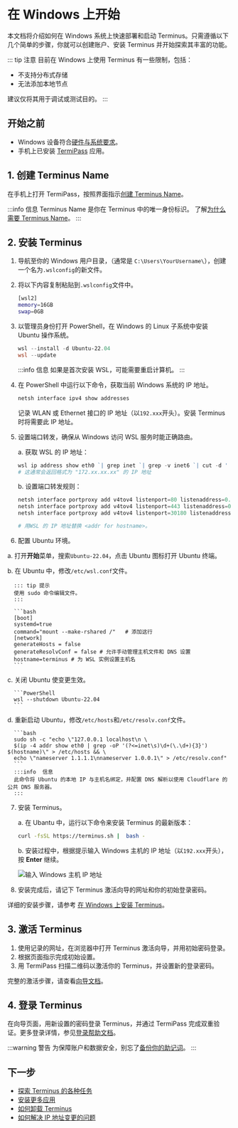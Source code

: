 # 在 Windows 上开始

本文档将介绍如何在 Windows 系统上快速部署和启动 Terminus。只需遵循以下几个简单的步骤，你就可以创建账户、安装 Terminus 并开始探索其丰富的功能。

::: tip 注意
目前在 Windows 上使用 Terminus 有一些限制，包括：
- 不支持分布式存储
- 无法添加本地节点

建议仅将其用于调试或测试目的。
:::

## 开始之前

- Windows 设备符合[硬件与系统要求](../getting-started/index.md#硬件与系统要求)。
- 手机上已安装 [TermiPass](../../../how-to/termipass/overview.md#download) 应用。

## 1. 创建 Terminus Name

在手机上打开 TermiPass，按照界面指示[创建 Terminus Name](../../../how-to/termipass/account/index.md#create-terminus-name)。

:::info 信息
Terminus Name 是你在 Terminus 中的唯一身份标识。
了解[为什么需要 Terminus Name](../../../../overview/terminus/terminus-name.md#why-do-you-need-a-terminus-name)。
:::

## 2. 安装 Terminus

1. 导航至你的 Windows 用户目录，（通常是 `C:\Users\YourUsername\`），创建一个名为`.wslconfig`的新文件。
   
2. 将以下内容复制粘贴到`.wslconfig`文件中。
   
   ```bash
   [wsl2]
   memory=16GB 
   swap=0GB
   ```

3. 以管理员身份打开 PowerShell，在 Windows 的 Linux 子系统中安装 Ubuntu 操作系统。
   
   ```PowerShell
   wsl --install -d Ubuntu-22.04
   wsl --update
   ```

   :::info 信息
   如果是首次安装 WSL，可能需要重启计算机。
   ::: 

4. 在 PowerShell 中运行以下命令，获取当前 Windows 系统的 IP 地址。
   
   ```PowerShell
   netsh interface ipv4 show addresses
   ```
   
   记录 WLAN 或 Ethernet 接口的 IP 地址（以`192.xxx`开头）。安装 Terminus 时将需要此 IP 地址。

5. 设置端口转发，确保从 Windows 访问 WSL 服务时能正确路由。
   
   a. 获取 WSL 的 IP 地址：

      ```PowerShell
      wsl ip address show eth0 `| grep inet `| grep -v inet6 `| cut -d ' ' -f 6 `| cut -d '/' -f 1
      # 这通常会返回格式为 "172.xx.xx.xx" 的 IP 地址
      ```
   b. 设置端口转发规则：
   
      ```PowerShell
      netsh interface portproxy add v4tov4 listenport=80 listenaddress=0.0.0.0 connectport=80 connectaddress=<addr for hostname>
      netsh interface portproxy add v4tov4 listenport=443 listenaddress=0.0.0.0 connectport=443 connectaddress=<addr for hostname>
      netsh interface portproxy add v4tov4 listenport=30180 listenaddress=0.0.0.0 connectport=30180 connectaddress=<addr for hostname>
      
      # 用WSL 的 IP 地址替换 <addr for hostname>。
      ```

6.  配置 Ubuntu 环境。

   a. 打开**开始**菜单，搜索`Ubuntu-22.04`，点击 Ubuntu 图标打开 Ubuntu 终端。
   
   b. 在 Ubuntu 中，修改`/etc/wsl.conf`文件。

      ::: tip 提示
      使用 sudo 命令编辑文件。
      :::

      ```bash
      [boot] 
      systemd=true  
      command="mount --make-rshared /"   # 添加这行
      [network]
      generateHosts = false
      generateResolvConf = false # 允许手动管理主机文件和 DNS 设置
      hostname=terminus # 为 WSL 实例设置主机名
      ```

   c. 关闭 Ubuntu 使变更生效。

      ```PowerShell
      wsl --shutdown Ubuntu-22.04
      ```

   d. 重新启动 Ubuntu，修改`/etc/hosts`和`/etc/resolv.conf`文件。
   
      ```bash
      sudo sh -c "echo \"127.0.0.1 localhost\n \
      $(ip -4 addr show eth0 | grep -oP '(?<=inet\s)\d+(\.\d+){3}') $(hostname)\" > /etc/hosts && \
      echo \"nameserver 1.1.1.1\nnameserver 1.0.0.1\" > /etc/resolv.conf"
      ```
      :::info  信息
      此命令将 Ubuntu 的本地 IP 与主机名绑定，并配置 DNS 解析以使用 Cloudflare 的公共 DNS 服务器。
      :::
    
7. 安装 Terminus。
   
   a. 在 Ubantu 中，运行以下命令来安装 Terminus 的最新版本：

      ```bash
      curl -fsSL https://terminus.sh |  bash -
      ```

   b. 安装过程中，根据提示输入 Windows 主机的 IP 地址（以`192.xxx`开头），按 **Enter** 继续。

    ![输入 Windows 主机 IP 地址](/images/overview/terminus/install-windows-ip.jpeg)

8. 安装完成后，请记下 Terminus 激活向导的网址和你的初始登录密码。

详细的安装步骤，请参考 [在 Windows 上安装 Terminus](../../../how-to/terminus/setup/install/windows.md)。

## 3. 激活 Terminus

1. 使用记录的网址，在浏览器中打开 Terminus 激活向导，并用初始密码登录。
2. 根据页面指示完成初始设置。
3. 用 TermiPass 扫描二维码以激活你的 Terminus，并设置新的登录密码。

完整的激活步骤，请查看[向导文档](../../../how-to/terminus/setup/wizard.md)。

## 4. 登录 Terminus

在向导页面，用新设置的密码登录 Terminus，并通过 TermiPass 完成双重验证。更多登录详情，参见[登录帮助文档](../../../how-to/terminus/setup/login.md)。

:::warning 警告
为保障账户和数据安全，别忘了[备份你的助记词](../../../how-to/termipass/account/index.md#backup-mnemonic-phrase)。
:::

## 下一步
- [探索 Terminus 的各种任务](../../../how-to/terminus/index.md)
- [安装更多应用](../../../how-to/terminus/market/index.md#install-application)
- [如何卸载 Terminus](../../../developer/develop/advanced/cli.md#terminus-uninstallation-script)
- [如何解决 IP 地址变更的问题](../../../developer/develop/advanced/cli.md#resolve-ip-change-issue)

